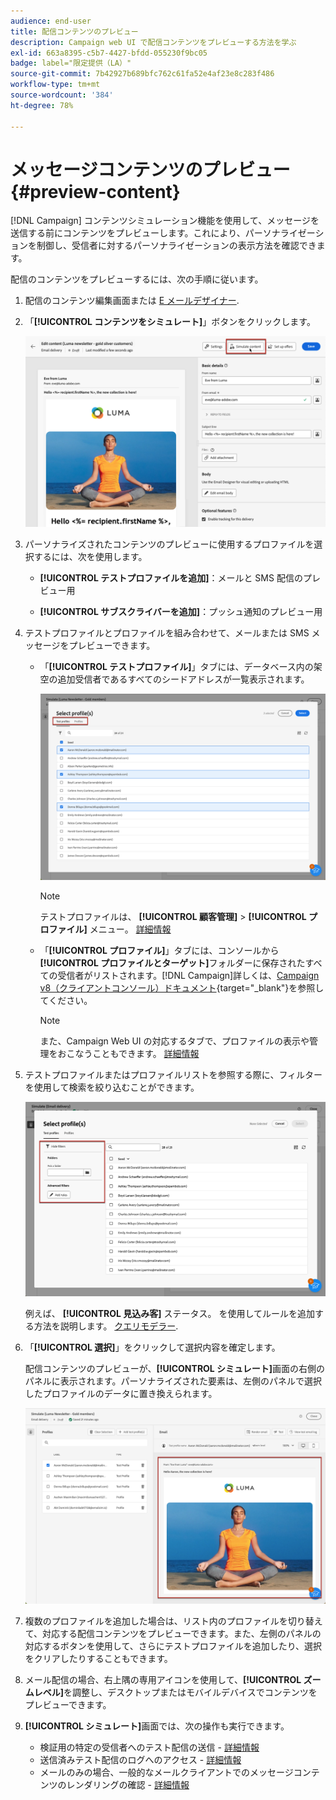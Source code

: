 ```yaml
---
audience: end-user
title: 配信コンテンツのプレビュー
description: Campaign web UI で配信コンテンツをプレビューする方法を学ぶ
exl-id: 663a8395-c5b7-4427-bfdd-055230f9bc05
badge: label="限定提供（LA）"
source-git-commit: 7b42927b689bfc762c61fa52e4af23e8c283f486
workflow-type: tm+mt
source-wordcount: '384'
ht-degree: 78%

---
```



# メッセージコンテンツのプレビュー {#preview-content}

[!DNL Campaign] コンテンツシミュレーション機能を使用して、メッセージを送信する前にコンテンツをプレビューします。これにより、パーソナライゼーションを制御し、受信者に対するパーソナライゼーションの表示方法を確認できます。

配信のコンテンツをプレビューするには、次の手順に従います。

1. 配信のコンテンツ編集画面または [E メールデザイナー](../email/get-started-email-designer.md).

1. 「**[!UICONTROL コンテンツをシミュレート]**」ボタンをクリックします。

   ![](assets/simulate-button.png)

1. パーソナライズされたコンテンツのプレビューに使用するプロファイルを選択するには、次を使用します。

   * **[!UICONTROL テストプロファイルを追加]**：メールと SMS 配信のプレビュー用

   * **[!UICONTROL サブスクライバーを追加]**：プッシュ通知のプレビュー用

1. テストプロファイルとプロファイルを組み合わせて、メールまたは SMS メッセージをプレビューできます。

   * 「**[!UICONTROL テストプロファイル]**」タブには、データベース内の架空の追加受信者であるすべてのシードアドレスが一覧表示されます。

     ![](assets/simulate-select-profiles.png)

     >[!NOTE]
     >
     >テストプロファイルは、 **[!UICONTROL 顧客管理]** > **[!UICONTROL プロファイル]** メニュー。 [詳細情報](../audience/test-profiles.md#create-test-profiles)

   * 「**[!UICONTROL プロファイル]**」タブには、コンソールから&#x200B;**[!UICONTROL プロファイルとターゲット]**&#x200B;フォルダーに保存されたすべての受信者がリストされます。[!DNL Campaign]詳しくは、[Campaign v8（クライアントコンソール）ドキュメント](https://experienceleague.adobe.com/docs/campaign/campaign-v8/audience/view-profiles.html?lang=ja){target="_blank"}を参照してください。

     >[!NOTE]
     >
     >また、Campaign Web UI の対応するタブで、プロファイルの表示や管理をおこなうこともできます。 [詳細情報](../audience/about-recipients.md)

1. テストプロファイルまたはプロファイルリストを参照する際に、フィルターを使用して検索を絞り込むことができます。

   ![](assets/simulate-test-profile-filter.png)

   例えば、 **[!UICONTROL 見込み客]** ステータス。 を使用してルールを追加する方法を説明します。 [クエリモデラー](../query/query-modeler-overview.md).

1. 「**[!UICONTROL 選択]**」をクリックして選択内容を確定します。

   配信コンテンツのプレビューが、**[!UICONTROL シミュレート]**&#x200B;画面の右側のパネルに表示されます。パーソナライズされた要素は、左側のパネルで選択したプロファイルのデータに置き換えられます。

   ![](assets/simulate-preview.png)

1. 複数のプロファイルを追加した場合は、リスト内のプロファイルを切り替えて、対応する配信コンテンツをプレビューできます。また、左側のパネルの対応するボタンを使用して、さらにテストプロファイルを追加したり、選択をクリアしたりすることもできます。

1. メール配信の場合、右上隅の専用アイコンを使用して、**[!UICONTROL ズームレベル]**&#x200B;を調整し、デスクトップまたはモバイルデバイスでコンテンツをプレビューできます。

1. **[!UICONTROL シミュレート]**&#x200B;画面では、次の操作も実行できます。
   * 検証用の特定の受信者へのテスト配信の送信 - [詳細情報](test-deliveries.md)
   * 送信済みテスト配信のログへのアクセス - [詳細情報](test-deliveries.md#access-test-deliveries)
   * メールのみの場合、一般的なメールクライアントでのメッセージコンテンツのレンダリングの確認 - [詳細情報](email-rendering.md)



